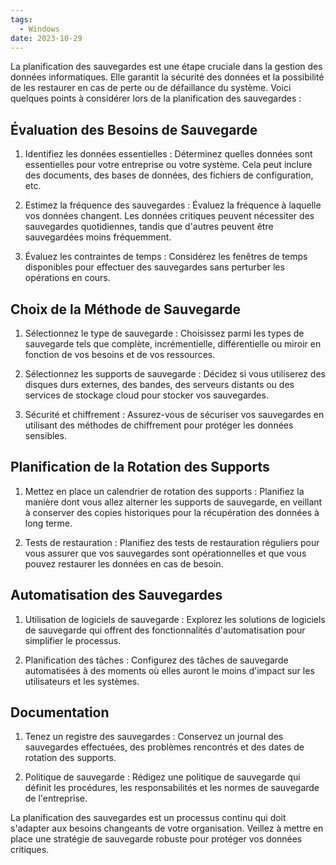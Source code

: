 ```yaml
---
tags:
  - Windows
date: 2023-10-29
---
```


La planification des sauvegardes est une étape cruciale dans la gestion des données informatiques. Elle garantit la sécurité des données et la possibilité de les restaurer en cas de perte ou de défaillance du système. Voici quelques points à considérer lors de la planification des sauvegardes :

## Évaluation des Besoins de Sauvegarde

1. Identifiez les données essentielles : Déterminez quelles données sont essentielles pour votre entreprise ou votre système. Cela peut inclure des documents, des bases de données, des fichiers de configuration, etc.

2. Estimez la fréquence des sauvegardes : Évaluez la fréquence à laquelle vos données changent. Les données critiques peuvent nécessiter des sauvegardes quotidiennes, tandis que d'autres peuvent être sauvegardées moins fréquemment.

3. Évaluez les contraintes de temps : Considérez les fenêtres de temps disponibles pour effectuer des sauvegardes sans perturber les opérations en cours.

## Choix de la Méthode de Sauvegarde

1. Sélectionnez le type de sauvegarde : Choisissez parmi les types de sauvegarde tels que complète, incrémentielle, différentielle ou miroir en fonction de vos besoins et de vos ressources.

2. Sélectionnez les supports de sauvegarde : Décidez si vous utiliserez des disques durs externes, des bandes, des serveurs distants ou des services de stockage cloud pour stocker vos sauvegardes.

3. Sécurité et chiffrement : Assurez-vous de sécuriser vos sauvegardes en utilisant des méthodes de chiffrement pour protéger les données sensibles.

## Planification de la Rotation des Supports

1. Mettez en place un calendrier de rotation des supports : Planifiez la manière dont vous allez alterner les supports de sauvegarde, en veillant à conserver des copies historiques pour la récupération des données à long terme.

2. Tests de restauration : Planifiez des tests de restauration réguliers pour vous assurer que vos sauvegardes sont opérationnelles et que vous pouvez restaurer les données en cas de besoin.

## Automatisation des Sauvegardes

1. Utilisation de logiciels de sauvegarde : Explorez les solutions de logiciels de sauvegarde qui offrent des fonctionnalités d'automatisation pour simplifier le processus.

2. Planification des tâches : Configurez des tâches de sauvegarde automatisées à des moments où elles auront le moins d'impact sur les utilisateurs et les systèmes.

## Documentation

1. Tenez un registre des sauvegardes : Conservez un journal des sauvegardes effectuées, des problèmes rencontrés et des dates de rotation des supports.

2. Politique de sauvegarde : Rédigez une politique de sauvegarde qui définit les procédures, les responsabilités et les normes de sauvegarde de l'entreprise.

La planification des sauvegardes est un processus continu qui doit s'adapter aux besoins changeants de votre organisation. Veillez à mettre en place une stratégie de sauvegarde robuste pour protéger vos données critiques.
